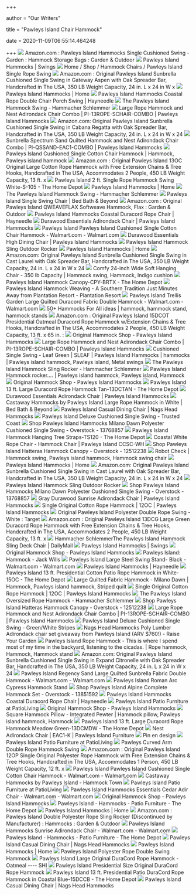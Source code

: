 +++
        
author = "Our Writers"
        
title = "Pawleys Island Chair Hammock"
        
date = 2020-11-09T06:55:14.464248
        
+++
[ ![](https://images-na.ssl-images-amazon.com/images/I/71iN2t1U1uL._AC_SL1000_.jpg)](https://images-na.ssl-images-amazon.com/images/I/71iN2t1U1uL._AC_SL1000_.jpg) Amazon.com : Pawleys Island Hammocks Single Cushioned Swing - Garden :  Hammock Storage Bags : Garden & Outdoor
[ ![](https://pawleysislandhammocks.com/img/boxes/swings-rope-mobile.jpg)](https://pawleysislandhammocks.com/img/boxes/swings-rope-mobile.jpg) Pawleys Island Hammocks | Swings
[ ![](https://www.myhammock.com/wp-content/uploads/2020/04/Screen-Shot-2020-04-03-at-6.57.32-PM.png)](https://www.myhammock.com/wp-content/uploads/2020/04/Screen-Shot-2020-04-03-at-6.57.32-PM.png) Home / Shop / Hammock Chairs / Pawleys Island Single Rope Swing
[ ![](https://images-na.ssl-images-amazon.com/images/I/81LOe5dlHSL._AC_SY450_.jpg)](https://images-na.ssl-images-amazon.com/images/I/81LOe5dlHSL._AC_SY450_.jpg) Amazon.com : Original Pawleys Island Sunbrella Cushioned Single Swing in  Gateway Aspen with Oak Spreader Bar, Handcrafted in The USA, 350 LB Weight  Capacity, 24 in. L x 24 in W x
[ ![](https://pawleysislandhammocks.com/img/boxes/home-swings-mobile.jpg)](https://pawleysislandhammocks.com/img/boxes/home-swings-mobile.jpg) Pawleys Island Hammocks | Home
[ ![](https://content.haycdn.com/mgen/master:HS9094.jpg)](https://content.haycdn.com/mgen/master:HS9094.jpg) Pawleys Island Hammocks Coastal Rope Double Chair Porch Swing | Hayneedle
[ ![](https://digital.hammacher.com/Items/12106/12106A_1000x1000.jpg)](https://digital.hammacher.com/Items/12106/12106A_1000x1000.jpg) The Pawleys Island Hammock Swing - Hammacher Schlemmer
[ ![](https://pawleysislandhammocks.com/gallery/pawleys-island-duracord-oatmeal-hammock-xx.jpg)](https://pawleysislandhammocks.com/gallery/pawleys-island-duracord-oatmeal-hammock-xx.jpg) Large Rope Hammock and Nest Adirondack Chair Combo | PI-13ROPE-SCHAIR-COMBO  | Pawleys Island Hammocks
[ ![](https://images-na.ssl-images-amazon.com/images/I/71Ufu-18cpL._AC_SL1500_.jpg)](https://images-na.ssl-images-amazon.com/images/I/71Ufu-18cpL._AC_SL1500_.jpg) Amazon.com: Original Pawleys Island Sunbrella Cushioned Single Swing in  Cabana Regatta with Oak Spreader Bar, Handcrafted in The USA, 350 LB Weight  Capacity, 24 in. L x 24 in W x 24
[ ![](https://pawleysislandhammocks.com/gallery/pi-qssand-eac1-combo-xx.jpg)](https://pawleysislandhammocks.com/gallery/pi-qssand-eac1-combo-xx.jpg) Sunbrella Spectrum Sand Quilted Hammock and Nest Adirondack Chair Combo |  PI-QSSAND-EAC1-COMBO | Pawleys Island Hammocks
[ ![](https://i.pinimg.com/originals/f2/65/89/f26589df453f12ad92e5cf4ba434a0ec.jpg)](https://i.pinimg.com/originals/f2/65/89/f26589df453f12ad92e5cf4ba434a0ec.jpg) Pawleys Island Cushioned Single Cotton Chair Hammock | Hammock, Pawleys  island hammock
[ ![](https://images-na.ssl-images-amazon.com/images/I/71UExlEhAuL._AC_SY450_.jpg)](https://images-na.ssl-images-amazon.com/images/I/71UExlEhAuL._AC_SY450_.jpg) Amazon.com : Original Pawleys Island 13OC Original Large Cotton Rope Hammock  with Free Extension Chains & Tree Hooks, Handcrafted in The USA,  Accommodates 2 People, 450 LB Weight Capacity, 13 ft. x
[ ![](https://images.homedepot-static.com/productImages/123c5503-f8c3-4eff-9aae-e268dd82af74/svn/pawleys-island-quilted-hammocks-s-105-64_1000.jpg)](https://images.homedepot-static.com/productImages/123c5503-f8c3-4eff-9aae-e268dd82af74/svn/pawleys-island-quilted-hammocks-s-105-64_1000.jpg) Pawleys Island 2 ft. Single Rope Hammock Swing White-S-105 - The Home Depot
[ ![](https://pawleysislandhammocks.com/img/social_og/facebook.jpg)](https://pawleysislandhammocks.com/img/social_og/facebook.jpg) Pawleys Island Hammocks | Home
[ ![](https://digital.hammacher.com/Items/12106/12106_1000x1000.jpg)](https://digital.hammacher.com/Items/12106/12106_1000x1000.jpg) The Pawleys Island Hammock Swing - Hammacher Schlemmer
[ ![](https://b3h2.scene7.com/is/image/BedBathandBeyond/171919677417807p?$690$&wid=690&hei=690)](https://b3h2.scene7.com/is/image/BedBathandBeyond/171919677417807p?$690$&wid=690&hei=690) Pawleys Island Single Swing Chair | Bed Bath & Beyond
[ ![](https://images-na.ssl-images-amazon.com/images/I/71P0s9ScvwL._AC_SY450_.jpg)](https://images-na.ssl-images-amazon.com/images/I/71P0s9ScvwL._AC_SY450_.jpg) Amazon.com : Original Pawleys Island QWEAVEFLAX Softweave Hammock, Flax :  Garden & Outdoor
[ ![](https://content.haycdn.com/mgen/master:HS9092.jpg)](https://content.haycdn.com/mgen/master:HS9092.jpg) Pawleys Island Hammocks Coastal Duracord Rope Chair | Hayneedle
[ ![](https://pawleysislandhammocks.com/gallery/dwac1pg-xx.jpg)](https://pawleysislandhammocks.com/gallery/dwac1pg-xx.jpg) Durawood Essentials Adirondack Chair | Pawleys Island Hammocks
[ ![](https://i5.walmartimages.com/asr/e5f3e70a-4828-4e27-9def-2f718e9aa6e9_1.bd4c32a53437fb11ea461f34e75c0b08.jpeg?odnWidth=612&odnHeight=612&odnBg=ffffff)](https://i5.walmartimages.com/asr/e5f3e70a-4828-4e27-9def-2f718e9aa6e9_1.bd4c32a53437fb11ea461f34e75c0b08.jpeg?odnWidth=612&odnHeight=612&odnBg=ffffff) Pawleys Island Pawleys Island Cushioned Single Cotton Chair Hammock -  Walmart.com - Walmart.com
[ ![](https://pawleysislandhammocks.com/gallery/dwhdc1ww-n-new-xx.jpg)](https://pawleysislandhammocks.com/gallery/dwhdc1ww-n-new-xx.jpg) Durawood Essentials High Dining Chair | Pawleys Island Hammocks
[ ![](https://www.thegreenhead.com/imgs/pawleys-island-hammock-sling-outdoor-rocker-1.jpg)](https://www.thegreenhead.com/imgs/pawleys-island-hammock-sling-outdoor-rocker-1.jpg) Pawleys Island Hammock Sling Outdoor Rocker
[ ![](https://pawleysislandhammocks.com/img/boxes/home-hammocks-mobile.jpg)](https://pawleysislandhammocks.com/img/boxes/home-hammocks-mobile.jpg) Pawleys Island Hammocks | Home
[ ![](https://m.media-amazon.com/images/S/aplus-media/sc/44726fdd-00e5-4b12-831d-99787c2d0eee.__CR0,0,2000,2000_PT0_SX300_V1___.jpg)](https://m.media-amazon.com/images/S/aplus-media/sc/44726fdd-00e5-4b12-831d-99787c2d0eee.__CR0,0,2000,2000_PT0_SX300_V1___.jpg) Amazon.com: Original Pawleys Island Sunbrella Cushioned Single Swing in  Cast Laurel with Oak Spreader Bar, Handcrafted in The USA, 350 LB Weight  Capacity, 24 in. L x 24 in W x 24
[ ![](https://i.pinimg.com/474x/ff/28/7f/ff287fd042d7837fd87b1c91f4d70fc9.jpg)](https://i.pinimg.com/474x/ff/28/7f/ff287fd042d7837fd87b1c91f4d70fc9.jpg) Comfy 24-inch Wide Soft Hanging Chair - 350 lb Capacity | Hammock swing,  Hammock, Indigo cushion
[ ![](https://images.homedepot-static.com/productImages/b3d066e6-3285-4fa2-bf42-a522613feec5/svn/pawleys-island-hammock-accessories-cpy-brtx-64_1000.jpg)](https://images.homedepot-static.com/productImages/b3d066e6-3285-4fa2-bf42-a522613feec5/svn/pawleys-island-hammock-accessories-cpy-brtx-64_1000.jpg) Pawleys Island Hammock Canopy-CPY-BRTX - The Home Depot
[ ![](http://www.plantationresort.com/wp-content/uploads/2015/06/Hammock.png)](http://www.plantationresort.com/wp-content/uploads/2015/06/Hammock.png) Pawleys Island Hammock Weaving - A Southern Tradition Just Minutes Away  from Plantation Resort - Plantation Resort
[ ![](https://i5.walmartimages.com/asr/e865145e-035d-4278-8cd8-d1010e80a518_1.d4e0f6c6bf1f0304d1f66eb81f9c78c4.jpeg)](https://i5.walmartimages.com/asr/e865145e-035d-4278-8cd8-d1010e80a518_1.d4e0f6c6bf1f0304d1f66eb81f9c78c4.jpeg) Pawleys Island Trellis Garden Large Quilted Duracord Fabric Double Hammock  - Walmart.com - Walmart.com
[ ![](https://i.pinimg.com/236x/14/bd/ae/14bdae612a6afefb2c20469624d10393.jpg)](https://i.pinimg.com/236x/14/bd/ae/14bdae612a6afefb2c20469624d10393.jpg) 50+ Hammocks For All ideas | hammock, hammock stand, hammock stands
[ ![](https://images-na.ssl-images-amazon.com/images/I/41LB7hU6EEL._AC_.jpg)](https://images-na.ssl-images-amazon.com/images/I/41LB7hU6EEL._AC_.jpg) Amazon.com : Original Pawleys Island 15DCOT Presidential Oatmeal Duracord  Rope Hammock w/Extension Chains & Tree Hooks, Handcrafted in The USA,  Accommodates 2 People, 450 LB Weight Capacity, 13 ft. x 65 in. :
[ ![](https://hammockshop.com/files/products/large-green-duracord-rope-hammock-3-x.jpg)](https://hammockshop.com/files/products/large-green-duracord-rope-hammock-3-x.jpg) Original Hammock Shop - Pawleys Island Hammocks
[ ![](https://pawleysislandhammocks.com/gallery/large-polyester-rope-hammock-2-xx.jpg)](https://pawleysislandhammocks.com/gallery/large-polyester-rope-hammock-2-xx.jpg) Large Rope Hammock and Nest Adirondack Chair Combo | PI-13ROPE-SCHAIR-COMBO  | Pawleys Island Hammocks
[ ![](https://i.pinimg.com/originals/f1/ce/47/f1ce4745aae3c2690a5e53382c1af36a.jpg)](https://i.pinimg.com/originals/f1/ce/47/f1ce4745aae3c2690a5e53382c1af36a.jpg) Cushioned Single Swing - Leaf Green | SLEAF | Pawleys Island Hammocks |  hammocks | Pawleys island hammock, Pawleys island, Metal swings
[ ![](https://digital.hammacher.com/Items/13060/13060A_1000x1000.jpg)](https://digital.hammacher.com/Items/13060/13060A_1000x1000.jpg) The Pawleys Island Hammock Sling Rocker - Hammacher Schlemmer
[ ![](https://i.pinimg.com/originals/9a/03/8d/9a038dc327ce2176c5dccd0234c30bbc.jpg)](https://i.pinimg.com/originals/9a/03/8d/9a038dc327ce2176c5dccd0234c30bbc.jpg) Pawleys Island Hammock rocker.... | Pawleys island hammock, Pawleys island,  Hammock
[ ![](https://hammockshop.com/files/products/presidential-cotton-rope-hammock-x.jpg)](https://hammockshop.com/files/products/presidential-cotton-rope-hammock-x.jpg) Original Hammock Shop - Pawleys Island Hammocks
[ ![](https://images.homedepot-static.com/productImages/8a03ffc1-8d28-46e6-8055-cc9d45b0c082/svn/pawleys-island-rope-hammocks-13dctan-64_1000.jpg)](https://images.homedepot-static.com/productImages/8a03ffc1-8d28-46e6-8055-cc9d45b0c082/svn/pawleys-island-rope-hammocks-13dctan-64_1000.jpg) Pawleys Island 13 ft. Large Duracord Rope Hammock Tan-13DCTAN - The Home  Depot
[ ![](https://pawleysislandhammocks.com/gallery/dwac1cd-cedar-xx.jpg)](https://pawleysislandhammocks.com/gallery/dwac1cd-cedar-xx.jpg) Durawood Essentials Adirondack Chair | Pawleys Island Hammocks
[ ![](https://b3h2.scene7.com/is/image/BedBathandBeyond/22102540552675p)](https://b3h2.scene7.com/is/image/BedBathandBeyond/22102540552675p) Castaway Hammocks by Pawleys Island Large Rope Hammock in White | Bed Bath  & Beyond
[ ![](https://nagsheadhammocks.com/gallery//dc1ww-n-new-x2.jpg)](https://nagsheadhammocks.com/gallery//dc1ww-n-new-x2.jpg) Pawleys Island Casual Dining Chair | Nags Head Hammocks
[ ![](https://www.myhammock.com/wp-content/uploads/2020/03/Screen-Shot-2020-03-26-at-7.07.16-PM.png)](https://www.myhammock.com/wp-content/uploads/2020/03/Screen-Shot-2020-03-26-at-7.07.16-PM.png) Pawleys Island Deluxe Cushioned Single Swing - Trusted Coast
[ ![](https://ak1.ostkcdn.com/images/products/13768857/Cushioned-Single-Swing-Milano-Dawn-8df2c0e5-c55f-4399-8884-251bb3132fe2_600.jpg?impolicy=medium)](https://ak1.ostkcdn.com/images/products/13768857/Cushioned-Single-Swing-Milano-Dawn-8df2c0e5-c55f-4399-8884-251bb3132fe2_600.jpg?impolicy=medium) Shop Pawleys Island Hammocks Milano Dawn Polyester Cushioned Single Swing -  Overstock - 13768857
[ ![](https://images.homedepot-static.com/productImages/e08e7ba2-4260-4ab5-9987-23f8549f4791/svn/pawleys-island-hammock-accessories-ts120-64_1000.jpg)](https://images.homedepot-static.com/productImages/e08e7ba2-4260-4ab5-9987-23f8549f4791/svn/pawleys-island-hammock-accessories-ts120-64_1000.jpg) Pawleys Island Hammock Hanging Tree Straps-TS120 - The Home Depot
[ ![](https://media.brassandburl.com/media/catalog/product/cache/1/image/9df78eab33525d08d6e5fb8d27136e95/c/c/ccscotwh-s_2.jpg)](https://media.brassandburl.com/media/catalog/product/cache/1/image/9df78eab33525d08d6e5fb8d27136e95/c/c/ccscotwh-s_2.jpg) Coastal White Rope Chair - Hammock Chair | Pawleys Island CCSC-WH
[ ![](https://ak1.ostkcdn.com/images/products/12512238/Pawleys-Island-Hatteras-Hammock-Canopy-fdec9dae-5d85-492e-b76b-beb84b857868_600.jpg?impolicy=medium)](https://ak1.ostkcdn.com/images/products/12512238/Pawleys-Island-Hatteras-Hammock-Canopy-fdec9dae-5d85-492e-b76b-beb84b857868_600.jpg?impolicy=medium) Shop Pawleys Island Hatteras Hammock Canopy - Overstock - 12512238
[ ![](https://i.pinimg.com/originals/4b/a3/18/4ba31802c17927c86152f32b7b4c3076.jpg)](https://i.pinimg.com/originals/4b/a3/18/4ba31802c17927c86152f32b7b4c3076.jpg) Robot Check | Hammock swing, Pawleys island hammock, Hammock swing chair
[ ![](https://pawleysislandhammocks.com/img/boxes/home-adirondack-chairs-mobile.jpg)](https://pawleysislandhammocks.com/img/boxes/home-adirondack-chairs-mobile.jpg) Pawleys Island Hammocks | Home
[ ![](https://m.media-amazon.com/images/S/aplus-media/sc/37cdd315-589d-49e7-9114-cdd5a9ee7fe3.__CR0,0,2000,2000_PT0_SX300_V1___.jpg)](https://m.media-amazon.com/images/S/aplus-media/sc/37cdd315-589d-49e7-9114-cdd5a9ee7fe3.__CR0,0,2000,2000_PT0_SX300_V1___.jpg) Amazon.com: Original Pawleys Island Sunbrella Cushioned Single Swing in  Cast Laurel with Oak Spreader Bar, Handcrafted in The USA, 350 LB Weight  Capacity, 24 in. L x 24 in W x 24
[ ![](https://www.thegreenhead.com/imgs/pawleys-island-hammock-sling-outdoor-rocker-2.jpg)](https://www.thegreenhead.com/imgs/pawleys-island-hammock-sling-outdoor-rocker-2.jpg) Pawleys Island Hammock Sling Outdoor Rocker
[ ![](https://ak1.ostkcdn.com/images/products/13768857/Cushioned-Single-Swing-Milano-Dawn-5df56f27-cbd5-4e98-84c8-28cea22e42d6.jpg)](https://ak1.ostkcdn.com/images/products/13768857/Cushioned-Single-Swing-Milano-Dawn-5df56f27-cbd5-4e98-84c8-28cea22e42d6.jpg) Shop Pawleys Island Hammocks Milano Dawn Polyester Cushioned Single Swing -  Overstock - 13768857
[ ![](https://pawleysislandhammocks.com/gallery/srac1gry-xx.jpg)](https://pawleysislandhammocks.com/gallery/srac1gry-xx.jpg) Gray Durawood Sunrise Adirondack Chair | Pawleys Island Hammocks
[ ![](https://dfohome.com/gallery/12oc-pi-new-studio-xx.jpg)](https://dfohome.com/gallery/12oc-pi-new-studio-xx.jpg) Single Original Cotton Rope Hammock | 12OC | Pawleys Island Hammocks
[ ![](https://target.scene7.com/is/image/Target/GUEST_5d0970b2-9a8b-4031-9cf6-1df00ee13549?wid=488&hei=488&fmt=pjpeg)](https://target.scene7.com/is/image/Target/GUEST_5d0970b2-9a8b-4031-9cf6-1df00ee13549?wid=488&hei=488&fmt=pjpeg) Original Pawleys Island Polyester Double Rope Swing - White : Target
[ ![](https://images-na.ssl-images-amazon.com/images/I/81lfhifP0bL._AC_SY450_.jpg)](https://images-na.ssl-images-amazon.com/images/I/81lfhifP0bL._AC_SY450_.jpg) Amazon.com : Original Pawleys Island 13DCG Large Green Duracord Rope Hammock  with Free Extension Chains & Tree Hooks, Handcrafted in The USA,  Accommodates 2 People, 450 LB Weight Capacity, 13 ft. x
[ ![](https://digital.hammacher.com/Items/13061/13061_180x180.jpg)](https://digital.hammacher.com/Items/13061/13061_180x180.jpg) Hammacher SchlemmerThe Pawleys Island Hammock Sling Deck Chair | DailyMail
[ ![](https://pawleysislandhammocks.com/img/boxes/swings-fabric-mobile.jpg)](https://pawleysislandhammocks.com/img/boxes/swings-fabric-mobile.jpg) Pawleys Island Hammocks | Swings
[ ![](https://hammockshop.com/files/products/deluxe-cotton-rope-hammock-x.jpg)](https://hammockshop.com/files/products/deluxe-cotton-rope-hammock-x.jpg) Original Hammock Shop - Pawleys Island Hammocks
[ ![](http://jackwills.net/wp-content/uploads/2015/05/small-decade-sand-quilted-fabric-hammock.jpg)](http://jackwills.net/wp-content/uploads/2015/05/small-decade-sand-quilted-fabric-hammock.jpg) Pawleys Island: Hammock - Jack Wills
[ ![](https://i5.walmartimages.com/asr/17cb577e-8acc-468d-a920-df2a6cf7c1f2_1.7db3a51d0fb5bb344c40a35535d544cd.jpeg)](https://i5.walmartimages.com/asr/17cb577e-8acc-468d-a920-df2a6cf7c1f2_1.7db3a51d0fb5bb344c40a35535d544cd.jpeg) Pawleys Island Large Steel Swing Stand- Black - Walmart.com - Walmart.com
[ ![](https://content.haycdn.com/mgen/master:HS9085.jpg?is=400,400,0xffffff)](https://content.haycdn.com/mgen/master:HS9085.jpg?is=400,400,0xffffff) Pawleys Island Hammocks | Hayneedle
[ ![](https://images.homedepot-static.com/productImages/7d7aca2d-9130-4eee-a5dd-bbadf3900f20/svn/pawleys-island-rope-hammocks-15oc-64_1000.jpg)](https://images.homedepot-static.com/productImages/7d7aca2d-9130-4eee-a5dd-bbadf3900f20/svn/pawleys-island-rope-hammocks-15oc-64_1000.jpg) Pawleys Island 13 ft. Presidential Cotton Patio Rope Hammock in White-15OC  - The Home Depot
[ ![](https://i.pinimg.com/originals/74/fc/a3/74fca3b0cdeba4a71ade460d6dfaa96c.jpg)](https://i.pinimg.com/originals/74/fc/a3/74fca3b0cdeba4a71ade460d6dfaa96c.jpg) Large Quilted Fabric Hammock - Milano Dawn | Hammock, Pawleys island hammock,  Striped quilt
[ ![](https://dfohome.com/gallery//12oc-pawleys-island-single-cotton-rope-studio-x.jpg)](https://dfohome.com/gallery//12oc-pawleys-island-single-cotton-rope-studio-x.jpg) Single Original Cotton Rope Hammock | 12OC | Pawleys Island Hammocks
[ ![](https://digital.hammacher.com/Items/26300/26300_1000x1000.jpg)](https://digital.hammacher.com/Items/26300/26300_1000x1000.jpg) The Pawleys Island Oversized Rope Hammock - Hammacher Schlemmer
[ ![](https://ak1.ostkcdn.com/images/products/12512238/Pawleys-Island-Hatteras-Hammock-Canopy-4e561f34-6a2b-410f-838e-b67be9bd8562_600.jpg?impolicy=medium)](https://ak1.ostkcdn.com/images/products/12512238/Pawleys-Island-Hatteras-Hammock-Canopy-4e561f34-6a2b-410f-838e-b67be9bd8562_600.jpg?impolicy=medium) Shop Pawleys Island Hatteras Hammock Canopy - Overstock - 12512238
[ ![](https://pawleysislandhammocks.com/gallery/pi-13rope-schair-combo-xx.jpg)](https://pawleysislandhammocks.com/gallery/pi-13rope-schair-combo-xx.jpg) Large Rope Hammock and Nest Adirondack Chair Combo | PI-13ROPE-SCHAIR-COMBO  | Pawleys Island Hammocks
[ ![](https://www.myhammock.com/wp-content/uploads/2020/03/Screen-Shot-2020-03-26-at-6.58.32-PM.png)](https://www.myhammock.com/wp-content/uploads/2020/03/Screen-Shot-2020-03-26-at-6.58.32-PM.png) Pawleys Island Deluxe Cushioned Single Swing - Green/White Stripes
[ ![](https://raiseyourgarden.com/wp-content/uploads/2020/08/dsc-0318.jpg)](https://raiseyourgarden.com/wp-content/uploads/2020/08/dsc-0318.jpg) Nags Head Hammocks Poly Lumber Adirondack chair set giveaway from Pawleys  Island (ARV $760!) - Raise Your Garden
[ ![](https://i.pinimg.com/originals/06/d3/58/06d3587e7492c787dbb6b652fc081f58.jpg)](https://i.pinimg.com/originals/06/d3/58/06d3587e7492c787dbb6b652fc081f58.jpg) Pawleys Island Rope Hammock - This is where I spend most of my time in the  backyard, listening to the cicadas. | Rope hammock, Hammock, Hammock stand
[ ![](https://images-na.ssl-images-amazon.com/images/I/713478RbwQL._AC_SY450_.jpg)](https://images-na.ssl-images-amazon.com/images/I/713478RbwQL._AC_SY450_.jpg) Amazon.com: Original Pawleys Island Sunbrella Cushioned Single Swing in  Expand Citronelle with Oak Spreader Bar, Handcrafted in The USA, 350 LB  Weight Capacity, 24 in. L x 24 in W x 24
[ ![](https://i5.walmartimages.com/asr/ead28b8b-b3d9-4bca-aee9-4d7f0e5a45bb_1.42257074031cce4e36f6b6a8864ee955.jpeg)](https://i5.walmartimages.com/asr/ead28b8b-b3d9-4bca-aee9-4d7f0e5a45bb_1.42257074031cce4e36f6b6a8864ee955.jpeg) Pawleys Island Regency Sand Large Quilted Sunbrella Fabric Double Hammock -  Walmart.com - Walmart.com
[ ![](https://cdn.shopify.com/s/files/1/1936/2105/products/QWEAVEGR-Sunbrella-Pillows-and-SAR-2-Stand-Lifestyle_9d802484-42b0-4a04-82be-a0d3d812fbce_540x540.jpg?v=1576871912)](https://cdn.shopify.com/s/files/1/1936/2105/products/QWEAVEGR-Sunbrella-Pillows-and-SAR-2-Stand-Lifestyle_9d802484-42b0-4a04-82be-a0d3d812fbce_540x540.jpg?v=1576871912) Pawleys Island Roman Arc Cypress Hammock Stand
[ ![](https://ak1.ostkcdn.com/images/products/13851592/Pawleys-Island-Alpine-Complete-Hammock-Set-5e77c5d2-29c1-4de6-92e5-27275557ff16_600.jpg?impolicy=medium)](https://ak1.ostkcdn.com/images/products/13851592/Pawleys-Island-Alpine-Complete-Hammock-Set-5e77c5d2-29c1-4de6-92e5-27275557ff16_600.jpg?impolicy=medium) Shop Pawleys Island Alpine Complete Hammock Set - Overstock - 13851592
[ ![](https://content.haycdn.com/mgen/inuse:HS9092.jpg?is=654,654,0xffffff)](https://content.haycdn.com/mgen/inuse:HS9092.jpg?is=654,654,0xffffff) Pawleys Island Hammocks Coastal Duracord Rope Chair | Hayneedle
[ ![](https://imgdataserver.com/items/PE13DC.jpg)](https://imgdataserver.com/items/PE13DC.jpg) Pawleys Island Patio Furniture at PatioLiving
[ ![](https://hammockshop.com/files/products/hatteras-hammocks-roman-arc-cypress-hammock-stand-1-xx.jpg)](https://hammockshop.com/files/products/hatteras-hammocks-roman-arc-cypress-hammock-stand-1-xx.jpg) Original Hammock Shop - Pawleys Island Hammocks
[ ![](https://i.pinimg.com/originals/c0/cc/c9/c0ccc9821d9ccd98373cdab8ca6213ec.jpg)](https://i.pinimg.com/originals/c0/cc/c9/c0ccc9821d9ccd98373cdab8ca6213ec.jpg) Square Hammock Pillow - Integrated Pewter | Hammock pillow, Pawleys island  hammock, Hammock
[ ![](https://images.homedepot-static.com/productImages/1a2c772d-16ac-4643-a570-9498abe9f1ea/svn/pawleys-island-rope-hammocks-13dcmdw-64_600.jpg)](https://images.homedepot-static.com/productImages/1a2c772d-16ac-4643-a570-9498abe9f1ea/svn/pawleys-island-rope-hammocks-13dcmdw-64_600.jpg) Pawleys Island 13 ft. Large Duracord Rope Hammock Meadow Green-13DCMDW -  The Home Depot
[ ![](https://pawleysislandhammocks.com/gallery/smalladir-n-new-xx.jpg)](https://pawleysislandhammocks.com/gallery/smalladir-n-new-xx.jpg) Nest Adirondack Chair | EAC1-K | Pawleys Island Furniture
[ ![](https://i.pinimg.com/originals/f6/f0/4a/f6f04af9452f66b0e1701cde6f6cf27d.jpg)](https://i.pinimg.com/originals/f6/f0/4a/f6f04af9452f66b0e1701cde6f6cf27d.jpg) Pin en design
[ ![](https://imgdataserver.com/items/PE12OC.jpg)](https://imgdataserver.com/items/PE12OC.jpg) Pawleys Island Patio Furniture at PatioLiving
[ ![](https://pawleysislandhammocks.com/gallery/img_6744-pawleys-rope-swing-xx.jpg)](https://pawleysislandhammocks.com/gallery/img_6744-pawleys-rope-swing-xx.jpg) Pawleys Curved Arm Double Rope Hammock Swing
[ ![](https://images-na.ssl-images-amazon.com/images/I/71t7xTsRKBL._AC_SY450_.jpg)](https://images-na.ssl-images-amazon.com/images/I/71t7xTsRKBL._AC_SY450_.jpg) Amazon.com : Original Pawleys Island 12OP Single Original Polyester Rope  Hammock with Free Extension Chains & Tree Hooks, Handcrafted in The USA,  Accommodates 1 Person, 450 LB Weight Capacity, 12 ft. x
[ ![](https://i5.walmartimages.com/asr/09513931-5e49-4c5e-a487-222b12533e6c_1.93ad22bbb066bca8eff646d217607723.jpeg)](https://i5.walmartimages.com/asr/09513931-5e49-4c5e-a487-222b12533e6c_1.93ad22bbb066bca8eff646d217607723.jpeg) Pawleys Island Pawleys Island Cushioned Single Cotton Chair Hammock -  Walmart.com - Walmart.com
[ ![](https://cdn.shopify.com/s/files/1/0657/1879/products/41KfOWM3k8L_600x.jpg?v=1504316291)](https://cdn.shopify.com/s/files/1/0657/1879/products/41KfOWM3k8L_600x.jpg?v=1504316291) Castaway Hammocks by Pawleys Island - Hammock Town
[ ![](https://imgdataserver.com/items/PE13OPSET1_th.jpg)](https://imgdataserver.com/items/PE13OPSET1_th.jpg) Pawleys Island Patio Furniture at PatioLiving
[ ![](https://i5.walmartimages.com/asr/2b446ad6-e5d3-4618-bb65-dd00094ee5de_1.53f8edd9957bf2facb32a53ca7a5021c.jpeg)](https://i5.walmartimages.com/asr/2b446ad6-e5d3-4618-bb65-dd00094ee5de_1.53f8edd9957bf2facb32a53ca7a5021c.jpeg) Pawleys Island Hammocks Essentials Cedar Adir Chair - Walmart.com -  Walmart.com
[ ![](https://hammockshop.com/img/header.png)](https://hammockshop.com/img/header.png) Original Hammock Shop - Pawleys Island Hammocks
[ ![](https://images.homedepot-static.com/productImages/f4737804-751b-46a5-8c2b-5d7a7e42fb66/svn/pawleys-island-rope-hammocks-14op-64_1000.jpg)](https://images.homedepot-static.com/productImages/f4737804-751b-46a5-8c2b-5d7a7e42fb66/svn/pawleys-island-rope-hammocks-14op-64_1000.jpg) Pawleys Island - Hammocks - Patio Furniture - The Home Depot
[ ![](https://pawleysislandhammocks.com/img/boxes/home-patio-furniture-mobile.jpg)](https://pawleysislandhammocks.com/img/boxes/home-patio-furniture-mobile.jpg) Pawleys Island Hammocks | Home
[ ![](https://images-na.ssl-images-amazon.com/images/I/51R6V031S1L._AC_SX466_.jpg)](https://images-na.ssl-images-amazon.com/images/I/51R6V031S1L._AC_SX466_.jpg) Amazon.com : Pawleys Island Double Polyester Rope Sling Rocker  (Discontinued by Manufacturer) : Hammocks : Garden & Outdoor
[ ![](https://i5.walmartimages.com/asr/347b5173-50d0-4ce1-a18e-7c7d61e704fa_1.e92c59188c25bb1e1f1a5360c1031868.jpeg?odnWidth=612&odnHeight=612&odnBg=ffffff)](https://i5.walmartimages.com/asr/347b5173-50d0-4ce1-a18e-7c7d61e704fa_1.e92c59188c25bb1e1f1a5360c1031868.jpeg?odnWidth=612&odnHeight=612&odnBg=ffffff) Pawleys Island Hammocks Sunrise Adirondack Chair - Walmart.com - Walmart.com
[ ![](https://images.homedepot-static.com/productImages/e61a6824-d9f6-40c7-8b2f-4d27b324359f/svn/pawleys-island-rope-hammocks-12oc-64_1000.jpg)](https://images.homedepot-static.com/productImages/e61a6824-d9f6-40c7-8b2f-4d27b324359f/svn/pawleys-island-rope-hammocks-12oc-64_1000.jpg) Pawleys Island - Hammocks - Patio Furniture - The Home Depot
[ ![](https://nagsheadhammocks.com/gallery/conversation-dining-arms-poly-lumber-pawleys-island-white-dc1wh-xx.jpg)](https://nagsheadhammocks.com/gallery/conversation-dining-arms-poly-lumber-pawleys-island-white-dc1wh-xx.jpg) Pawleys Island Casual Dining Chair | Nags Head Hammocks
[ ![](https://pawleysislandhammocks.com/gallery/qbe04-pawleys-island-quilted-hammock-cast-laurel-studio-l.jpg)](https://pawleysislandhammocks.com/gallery/qbe04-pawleys-island-quilted-hammock-cast-laurel-studio-l.jpg) Pawleys Island Hammocks | Home
[ ![](https://s.yimg.com/aah/yhst-15914547996478/pawleys-island-single-polyester-rope-double-swing-hammock-16.jpg)](https://s.yimg.com/aah/yhst-15914547996478/pawleys-island-single-polyester-rope-double-swing-hammock-16.jpg) Pawleys Island Polyester Rope Double Swing Hammock
[ ![](http://cdn.shopify.com/s/files/1/0814/7461/products/large-oatmeal-duracord-rope-hammock-xx_33358baf-3a1a-456e-b7ca-4d11c7a04533_600x.jpg?v=1557456210)](http://cdn.shopify.com/s/files/1/0814/7461/products/large-oatmeal-duracord-rope-hammock-xx_33358baf-3a1a-456e-b7ca-4d11c7a04533_600x.jpg?v=1557456210) Pawleys Island Large Original DuraCord Rope Hammock - Oatmeal ---- SHI
[ ![](https://cdn.shopify.com/s/files/1/1936/2105/products/15DCGN_540x540.jpg?v=1571609698)](https://cdn.shopify.com/s/files/1/1936/2105/products/15DCGN_540x540.jpg?v=1571609698) Pawleys Island Presidential Size Original DuraCord Rope Hammock
[ ![](https://images.homedepot-static.com/productImages/53904e1c-ecc4-4494-8882-d69a43732add/svn/pawleys-island-rope-hammocks-15dccb-64_600.jpg)](https://images.homedepot-static.com/productImages/53904e1c-ecc4-4494-8882-d69a43732add/svn/pawleys-island-rope-hammocks-15dccb-64_600.jpg) Pawleys Island 13 ft. Presidential Patio DuraCord Rope Hammock in Coastal  Blue-15DCCB - The Home Depot
[ ![](https://nagsheadhammocks.com/gallery/casual-dining-table-chair-set-pawleys-island-white-lifestyle-durawood-xx.jpg)](https://nagsheadhammocks.com/gallery/casual-dining-table-chair-set-pawleys-island-white-lifestyle-durawood-xx.jpg) Pawleys Island Casual Dining Chair | Nags Head Hammocks
